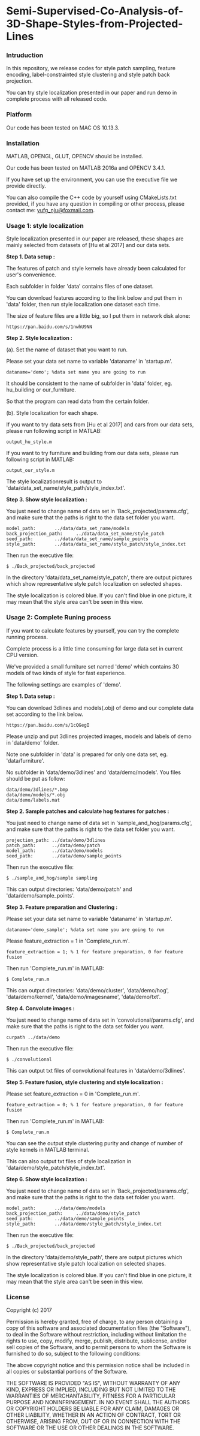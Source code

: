 # Semi-Supervised-Co-Analysis-of-3D-Shape-Styles-from-Projected-Lines

### Intruduction

In this repository, we release codes for style patch sampling, feature encoding, label-constrainted style clustering and style patch back projection. 

You can try style localization presented in our paper and run demo in complete process with all released code.

### Platform

Our code has been tested on MAC OS 10.13.3.

### Installation

MATLAB, OPENGL, GLUT, OPENCV should be installed.

Our code has been tested on MATLAB 2016a and OPENCV 3.4.1.

If you have set up the environment, you can use the executive file we provide directly.

You can also compile the C++ code by yourself using CMakeLists.txt provided, if you have any question in compiling or other process, please contact me: yufg_nju@foxmail.com.

### Usage 1: style localization

Style localization presented in our paper are released, these shapes are mainly selected from datasets of [Hu et al 2017] and our data sets.

**Step 1. Data setup :**

The features of patch and style kernels have already been calculated for user's convenience. 

Each subfolder in folder 'data' contains files of one dataset. 

You can download features according to the link below and put them in 'data' folder, then run style localization one dataset each time.

The size of feature files are a little big, so I put them in network disk alone:
```
https://pan.baidu.com/s/1nwhU9NN
```

**Step 2. Style localization :**
	
(a). Set the name of dataset that you want to run. 

Please set your data set name to variable 'dataname' in 'startup.m'.

```
dataname='demo'; %data set name you are going to run
```

It should be consistent to the name of subfolder in 'data' folder, eg. hu_building or our_furniture. 

So that the program can read data from the certain folder.

(b). Style localization for each shape.

If you want to try data sets from [Hu et al 2017] and cars from our data sets, please run following script in MATLAB:
```
output_hu_style.m
```
If you want to try furniture and building from our data sets, please run following script in MATLAB:
```
output_our_style.m
```
The style localizationresult is output to 'data/data_set_name/style_path/style_index.txt'.

**Step 3. Show style localization :**
	
You just need to change name of data set in 'Back_projected/params.cfg', and make sure that the paths is right to the data set folder you want. 
```
model_path:       ../data/data_set_name/models
back_projection_path:     ../data/data_set_name/style_patch
seed_path:        ../data/data_set_name/sample_points
style_path:       ../data/data_set_name/style_patch/style_index.txt
```
Then run the executive file:
```
$ ./Back_projected/back_projected
```
In the directory 'data/data_set_name/style_patch', there are output pictures which show representative style patch localization on selected shapes. 

The style localization is colored blue. If you can't find blue in one picture, it may mean that the style area can't be seen in this view.

### Usage 2: Complete Runing process

If you want to calculate features by yourself, you can try the complete running process.

Complete process is a little time consuming for large data set in current CPU version. 

We've provided a small furniture set named 'demo' which contains 30 models of two kinds of style for fast experience.

The following settings are examples of 'demo'.

**Step 1. Data setup :**

You can download 3dlines and models(.obj) of demo and our complete data set according to the link below.
```
https://pan.baidu.com/s/1cQGegI
```
Please unzip and put 3dlines projected images, models and labels of demo in 'data/demo' folder.

Note one subfolder in 'data' is prepared for only one data set, eg. 'data/furniture'. 

No subfolder in 'data/demo/3dlines' and 'data/demo/models'. You files should be put as follow:

```
data/demo/3dlines/*.bmp
data/demo/models/*.obj
data/demo/labels.mat
```

**Step 2. Sample patches and calculate hog features for patches :**
	
You just need to change name of data set in 'sample_and_hog/params.cfg', and make sure that the paths is right to the data set folder you want. 
```
projection_path: ../data/demo/3dlines
patch_path:      ../data/demo/patch
model_path:      ../data/demo/models
seed_path:       ../data/demo/sample_points
```
Then run the executive file:
```
$ ./sample_and_hog/sample sampling
```
This can output directories: 'data/demo/patch' and 'data/demo/sample_points'. 

**Step 3. Feature preparation and Clustering :**
	
Please set your data set name to variable 'dataname' in 'startup.m'.

```
dataname='demo_sample'; %data set name you are going to run
```
Please feature_extraction = 1 in 'Complete_run.m'.
```
feature_extraction = 1; % 1 for feature preparation, 0 for feature fusion
```
Then run 'Complete_run.m' in MATLAB:
```
$ Complete_run.m
```
This can output directories: 'data/demo/cluster', 'data/demo/hog', 'data/demo/kernel', 'data/demo/imagesname', 'data/demo/txt'. 

**Step 4. Convolute images :**
	
You just need to change name of data set in 'convolutional/params.cfg', and make sure that the paths is right to the data set folder you want. 

```
curpath ../data/demo
```
Then run the executive file:
```
$ ./convolutional
```
This can output txt files of convolutional features in 'data/demo/3dlines'. 

**Step 5. Feature fusion, style clustering and style localization :**
	
Please set feature_extraction = 0 in 'Complete_run.m'.
```
feature_extraction = 0; % 1 for feature preparation, 0 for feature fusion
```
Then run 'Complete_run.m' in MATLAB:
```
$ Complete_run.m
```
You can see the output style clustering purity and change of number of style kernels in MATLAB terminal.

This can also output txt files of style localization in 'data/demo/style_patch/style_index.txt'. 

**Step 6. Show style localization :**
	
You just need to change name of data set in 'Back_projected/params.cfg', and make sure that the paths is right to the data set folder you want. 
```
model_path:       ../data/demo/models
back_projection_path:     ../data/demo/style_patch
seed_path:        ../data/demo/sample_points
style_path:       ../data/demo/style_patch/style_index.txt
```
Then run the executive file:
```
$ ./Back_projected/back_projected
```
In the directory 'data/demo/style_path', there are output pictures which show representative style patch localization on selected shapes. 

The style localization is colored blue. If you can't find blue in one picture, it may mean that the style area can't be seen in this view.

### License

Copyright (c) 2017

Permission is hereby granted, free of charge, to any person obtaining a copy
of this software and associated documentation files (the "Software"), to deal
in the Software without restriction, including without limitation the rights
to use, copy, modify, merge, publish, distribute, sublicense, and/or sell
copies of the Software, and to permit persons to whom the Software is
furnished to do so, subject to the following conditions:

The above copyright notice and this permission notice shall be included in all
copies or substantial portions of the Software.

THE SOFTWARE IS PROVIDED "AS IS", WITHOUT WARRANTY OF ANY KIND, EXPRESS OR
IMPLIED, INCLUDING BUT NOT LIMITED TO THE WARRANTIES OF MERCHANTABILITY,
FITNESS FOR A PARTICULAR PURPOSE AND NONINFRINGEMENT. IN NO EVENT SHALL THE
AUTHORS OR COPYRIGHT HOLDERS BE LIABLE FOR ANY CLAIM, DAMAGES OR OTHER
LIABILITY, WHETHER IN AN ACTION OF CONTRACT, TORT OR OTHERWISE, ARISING FROM,
OUT OF OR IN CONNECTION WITH THE SOFTWARE OR THE USE OR OTHER DEALINGS IN THE
SOFTWARE.
